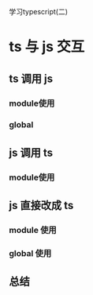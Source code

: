 学习typescript(二)

# ts 与 js 交互

## ts 调用 js

### module使用

### global

## js 调用 ts

### module使用

## js 直接改成 ts

### module 使用

### global 使用

## 总结